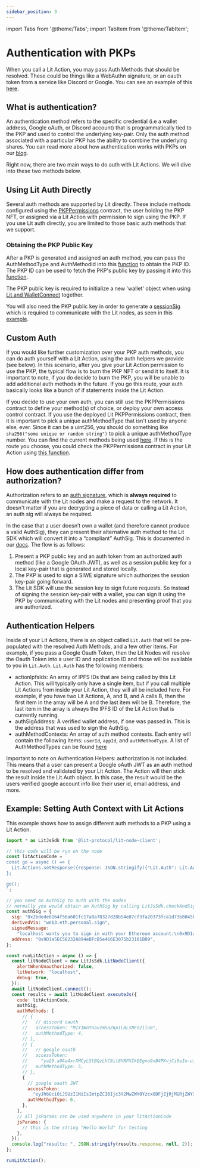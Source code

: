 ```yaml
---
sidebar_position: 3
---
```


import Tabs from '@theme/Tabs';
import TabItem from '@theme/TabItem';

# Authentication with PKPs

When you call a Lit Action, you may pass Auth Methods that should be resolved. These could be things like a WebAuthn signature, or an oauth token from a service like Discord or Google. You can see an example of this [here](https://github.com/LIT-Protocol/js-serverless-function-test/blob/main/js-sdkTests/authContext.js#L32).

## What is authentication?

An authentication method refers to the specific credential (i.e a wallet address, Google oAuth, or Discord account) that is programmatically tied to the PKP and used to control the underlying key-pair. Only the auth method associated with a particular PKP has the ability to combine the underlying shares. You can read more about how authentication works with PKPs on our [blog](https://spark.litprotocol.com/how-authentication-works-with-pkps/).

Right now, there are two main ways to do auth with Lit Actions. We will dive into these two methods below.

## Using Lit Auth Directly

Several auth methods are supported by Lit directly. These include methods configured using the [PKPPermissions](https://github.com/LIT-Protocol/LitNodeContracts/blob/main/contracts/PKPPermissions.sol) contract, the user holding the PKP NFT, or assigned via a Lit Action with permission to sign using the PKP. If you use Lit auth directly, you are limited to those basic auth methods that we support.

### Obtaining the PKP Public Key

After a PKP is generated and assigned an auth method, you can pass the AuthMethodType and AuthMethodId into this [function](https://github.com/LIT-Protocol/LitNodeContracts/blob/ed2adf77e63f371ef864846dc9e92fef42f0ebb1/contracts/PKPPermissions.sol#L99) to obtain the PKP ID. The PKP ID can be used to fetch the PKP's public key by passing it into this [function](https://github.com/LIT-Protocol/LitNodeContracts/blob/ed2adf77e63f371ef864846dc9e92fef42f0ebb1/contracts/PKPPermissions.sol#L78).

The PKP public key is required to initialize a new 'wallet' object when using [Lit and WalletConnect](https://github.com/LIT-Protocol/pkp-walletconnect/blob/main/components/CallRequest.js#L44) together. 

You will also need the PKP public key in order to generate a [sessionSig](/SDK/Explanation/WalletSigs/sessionSigs) which is required to communicate with the Lit nodes, as seen in this [example](https://github.com/LIT-Protocol/oauth-pkp-signup-example/blob/main/src/App.tsx#L413). 

## Custom Auth

If you would like further customization over your PKP auth methods, you can do auth yourself with a Lit Action, using the auth helpers we provide (see below). In this scenario, after you give your Lit Action permission to use the PKP, the typical flow is to burn the PKP NFT or send it to itself. It is important to note, if you do decide to burn the PKP, you will be unable to add additional auth methods in the future. If you go this route, your auth basically looks like a bunch of if statements inside the Lit Action.

If you decide to use your own auth, you can still use the PKPPermissions contract to define your method(s) of choice, or deploy your own access control contract. If you use the deployed Lit PKPPermissions contract, then it is important to pick a unique authMethodType that isn't used by anyone else, ever. Since it can be a uint256, you should do something like `sha256("some unique or random string")` to pick a unique authMethodType number. You can find the current methods being used [here](https://github.com/LIT-Protocol/LitNodeContracts/blob/main/contracts/PKPPermissions.sol#L25). If this is the route you choose, you could check the PKPPermissions contract in your Lit Action using [this function](https://github.com/LIT-Protocol/LitNodeContracts/blob/main/contracts/PKPPermissions.sol#L25).

## How does authentication differ from authorization?

Authorization refers to an [auth signature](/SDK/Explanation/WalletSigs/authSig), which is **always required** to communicate with the Lit nodes and make a request to the network. It doesn't matter if you are decrypting a piece of data or calling a Lit Action, an auth sig will always be required.

In the case that a user doesn’t own a wallet (and therefore cannot produce a valid AuthSig), they can present their alternative auth method to the Lit SDK which will convert it into a “compliant” AuthSig. This is documented in our [docs](/SDK/Explanation/WalletSigs/sessionSigs#obtaining-session-signatures-when-the-user-doesnt-have-a-wallet). The flow is as follows:

1. Present a PKP public key and an auth token from an authorized auth method (like a Google OAuth JWT), as well as a session public key for a local key-pair that is generated and stored locally.
2. The PKP is used to sign a SIWE signature which authorizes the session key-pair going forward.
3. The Lit SDK will use the session key to sign future requests. So instead of signing the session key-pair with a wallet, you can sign it using the PKP by communicating with the Lit nodes and presenting proof that you are authorized.

## Authentication Helpers

Inside of your Lit Actions, there is an object called `Lit.Auth` that will be pre-populated with the resolved Auth Methods, and a few other items. For example, if you pass a Google Oauth Token, then the Lit Nodes will resolve the Oauth Token into a user ID and application ID and those will be available to you in `Lit.Auth`. `Lit.Auth` has the following members:

- actionIpfsIds: An array of IPFS IDs that are being called by this Lit Action. This will typically only have a single item, but if you call multiple Lit Actions from inside your Lit Action, they will all be included here. For example, if you have two Lit Actions, A, and B, and A calls B, then the first item in the array will be A and the last item will be B. Therefore, the last item in the array is always the IPFS ID of the Lit Action that is currently running.
- authSigAddress: A verified wallet address, if one was passed in. This is the address that was used to sign the AuthSig.
- authMethodContexts: An array of auth method contexts. Each entry will contain the following items: `userId`, `appId`, and `authMethodType`. A list of AuthMethodTypes can be found [here](https://github.com/LIT-Protocol/LitNodeContracts/blob/main/contracts/PKPPermissions.sol#L25)

Important to note on Authentication Helpers: authorization is not included. This means that a user can present a Google oAuth JWT as an auth method to be resolved and validated by your Lit Action. The Action will then stick the result inside the Lit.Auth object. In this case, the result would be the users verified google account info like their user id, email address, and more.

## Example: Setting Auth Context with Lit Actions

This example shows how to assign different auth methods to a PKP using a Lit Action.

``` js
import * as LitJsSdk from '@lit-protocol/lit-node-client';

// this code will be run on the node
const litActionCode = `
const go = async () => {
  Lit.Actions.setResponse({response: JSON.stringify({"Lit.Auth": Lit.Auth})})
};

go();
`;

// you need an AuthSig to auth with the nodes
// normally you would obtain an AuthSig by calling LitJsSdk.checkAndSignAuthMessage({chain})
const authSig = {
  sig: "0x2bdede6164f56a601fc17a8a78327d28b54e87cf3fa20373fca1d73b804566736d76efe2dd79a4627870a50e66e1a9050ca333b6f98d9415d8bca424980611ca1c",
  derivedVia: "web3.eth.personal.sign",
  signedMessage:
    "localhost wants you to sign in with your Ethereum account:\n0x9D1a5EC58232A894eBFcB5e466E3075b23101B89\n\nThis is a key for Partiful\n\nURI: https://localhost/login\nVersion: 1\nChain ID: 1\nNonce: 1LF00rraLO4f7ZSIt\nIssued At: 2022-06-03T05:59:09.959Z",
  address: "0x9D1a5EC58232A894eBFcB5e466E3075b23101B89",
};

const runLitAction = async () => {
  const litNodeClient = new LitJsSdk.LitNodeClient({
    alertWhenUnauthorized: false,
    litNetwork: "localhost",
    debug: true,
  });
  await litNodeClient.connect();
  const results = await litNodeClient.executeJs({
    code: litActionCode,
    authSig,
    authMethods: [
      // {
      //   // discord oauth
      //   accessToken: "M1Y1WnYnavzmSaZ6p1LBLsNFn2iiu0",
      //   authMethodType: 4,
      // },
      // {
      //   // google oauth
      //   accessToken:
      //     "ya29.a0Aa4xrXMCyLStBQzLhC8il8YRPXIkEEgno9nB4PKvjCi6oIu-uIjeIoyfQoR99TcZf0IUMPfJfjRIJyIXtLk_kXLa5BmdUyJcJGP8SB4-UjlebOILidfItC8KR1sQR9LSFX55cw3_GTa5IqCOCTXME38z5ZMZaCgYKATASARASFQEjDvL9HinQH3Mk1UclCD011YbLfQ0163",
      //   authMethodType: 5,
      // },
      {
        // google oauth JWT
        accessToken:
          "eyJhbGciOiJSUzI1NiIsImtpZCI6Ijc3Y2MwZWY0YzcxODFjZjRjMGRjZWY3YjYwYWUyOGNjOTAyMmM3NmIiLCJ0eXAiOiJKV1QifQ.eyJpc3MiOiJodHRwczovL2FjY291bnRzLmdvb2dsZS5jb20iLCJhenAiOiI0MDc0MDg3MTgxOTIuYXBwcy5nb29nbGV1c2VyY29udGVudC5jb20iLCJhdWQiOiI0MDc0MDg3MTgxOTIuYXBwcy5nb29nbGV1c2VyY29udGVudC5jb20iLCJzdWIiOiIxMDg5OTYwNTQyNzMzNjA1NjgxMzIiLCJlbWFpbCI6ImdldmVuc3RlZUBnbWFpbC5jb20iLCJlbWFpbF92ZXJpZmllZCI6dHJ1ZSwiYXRfaGFzaCI6IlVYV1Z1eEJsdGswcEhKclllOEFXTUEiLCJpYXQiOjE2NjcxNjgyMTUsImV4cCI6MTY2NzE3MTgxNX0.ejZu5bADJ6cUsovV7otHAafy0mqWZBAtN860jvBdVe38XUi0v-eB5WWBPMD5zXcJxbXFvaPWCX8nTaE6S24cNNHJw0hq15irjRZeg9D2i7ToitR1LZSQ3rPCDQZPX4xYn7G-FH7C1DQ-7NEDMmr9ge4B6Qs4pT5Mj8ESVlA29yZjKCfk-zL7F5b6W0EOIA6G9rj6-3HgtazkHfIGHAtfBz4dqHjC4HJncHJzqIm9Y8eSBBnN-ZhYUr3cWxGCuFIw3yrGccv5_khfhbbk6TqdSeMO9YNWN3otiVB8Nwu2sb9VsllFoHIE0uGSzVZVbJgSK1GsGbJZe76ubLuObI5YFw",
        authMethodType: 6,
      },
    ],
    // all jsParams can be used anywhere in your litActionCode
    jsParams: {
      // this is the string "Hello World" for testing
    },
  });
  console.log("results: ", JSON.stringify(results.response, null, 2));
};

runLitAction();
```